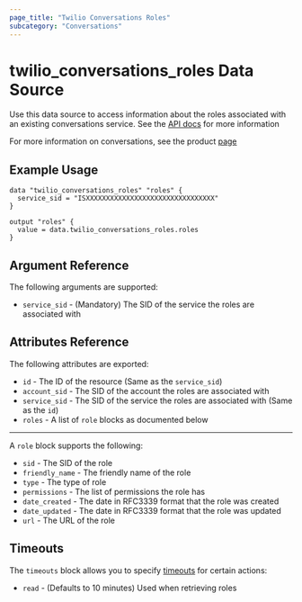 ```yaml
---
page_title: "Twilio Conversations Roles"
subcategory: "Conversations"
---
```


# twilio_conversations_roles Data Source

Use this data source to access information about the roles associated with an existing conversations service. See the [API docs](https://www.twilio.com/docs/conversations/api/role-resource) for more information

For more information on conversations, see the product [page](https://www.twilio.com/conversations)

## Example Usage

```hcl
data "twilio_conversations_roles" "roles" {
  service_sid = "ISXXXXXXXXXXXXXXXXXXXXXXXXXXXXXXXX"
}

output "roles" {
  value = data.twilio_conversations_roles.roles
}
```

## Argument Reference

The following arguments are supported:

- `service_sid` - (Mandatory) The SID of the service the roles are associated with

## Attributes Reference

The following attributes are exported:

- `id` - The ID of the resource (Same as the `service_sid`)
- `account_sid` - The SID of the account the roles are associated with
- `service_sid` - The SID of the service the roles are associated with (Same as the `id`)
- `roles` - A list of `role` blocks as documented below

---

A `role` block supports the following:

- `sid` - The SID of the role
- `friendly_name` - The friendly name of the role
- `type` - The type of role
- `permissions` - The list of permissions the role has
- `date_created` - The date in RFC3339 format that the role was created
- `date_updated` - The date in RFC3339 format that the role was updated
- `url` - The URL of the role

## Timeouts

The `timeouts` block allows you to specify [timeouts](https://www.terraform.io/docs/configuration/resources.html#timeouts) for certain actions:

- `read` - (Defaults to 10 minutes) Used when retrieving roles
